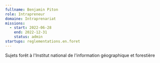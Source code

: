 ```yaml
---
fullname: Benjamin Piton
role: Intrapreneur
domaine: Intraprenariat
missions:
  - start: 2022-06-28
    end: 2022-12-31
    status: admin
startups: reglementations.en.foret
---
```


Sujets forêt à l'Institut national de l'information géographique et forestière
